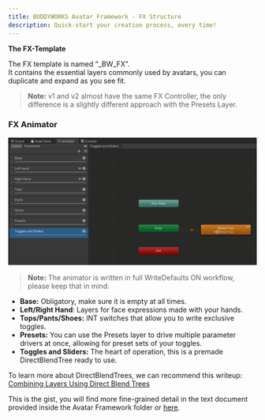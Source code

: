 ```yaml
---
title: BUDDYWORKS Avatar Framework - FX Structure
description: Quick-start your creation process, every time!
---
```


**The FX-Template**

The FX template is named "\_BW_FX".  
It contains the essential layers commonly used by avatars, you can duplicate and expand as you see fit.  

> **Note:** v1 and v2 almost have the same FX Controller, the only difference is a slightly different approach with the Presets Layer. 



### FX Animator

![Menu preview](./img/003.png)  

> **Note:** The animator is written in full WriteDefaults ON workflow, please keep that in mind.

- **Base:** Obligatory, make sure it is empty at all times.
- **Left/Right Hand**: Layers for face expressions made with your hands.
- **Tops/Pants/Shoes:** INT switches that allow you to write exclusive toggles.
- **Presets:** You can use the Presets layer to drive multiple parameter drivers at once, allowing for preset sets of your toggles.
- **Toggles and Sliders:** The heart of operation, this is a premade DirectBlendTree ready to use.

To learn more about DirectBlendTrees, we can recommend this writeup: <a href="https://notes.sleightly.dev/dbt-combining/">Combining Layers Using Direct Blend Trees</a>

This is the gist, you will find more fine-grained detail in the text document provided inside the Avatar Framework folder or <a href="../doc2">here</a>.